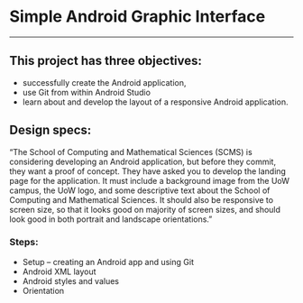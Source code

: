 # Simple Android Graphic Interface
___
## This project has three objectives: 
* successfully create the Android application,
* use Git from within Android Studio
* learn about and develop the layout of a
responsive Android application.

## Design specs: 
“The School of Computing and Mathematical Sciences (SCMS) is considering
developing an Android application, but before they commit, they want a proof of concept.
They have asked you to develop the landing page for the application. It must include a
background image from the UoW campus, the UoW logo, and some descriptive text about
the School of Computing and Mathematical Sciences. It should also be responsive to screen
size, so that it looks good on majority of screen sizes, and should look good in both portrait
and landscape orientations.” 

### Steps:
* Setup – creating an Android app and using Git
* Android XML layout
* Android styles and values
* Orientation
